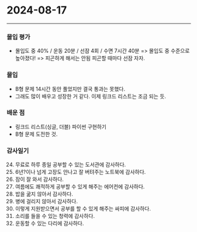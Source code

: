 # 2024-08-17

---

### 몰입 평가
- 몰입도 중 40% / 운동 20분 / 선잠 4회 / 수면 7시간 40분
 => 몰입도 중 수준으로 높아졌다!
 => 피곤하게 해서는 안됨 피곤할 때마다 선잠 자자.

### 몰입
- B형 문제 14시간 동안 풀었지만 결국 통과는 못했다.
- 그래도 많이 배우고 성장한 거 같다. 이제 링크드 리스트는 조금 되는 듯.


### 배운 점
- 링크드 리스트(싱글, 더블) 파이썬 구현하기
- B형 문제 도전한 것.

### 감사일기
24. 무료로 하루 종일 공부할 수 있는 도서관에 감사하다.
25. 6년?이나 넘게 고장도 안나고 잘 버텨주는 노트북에 감사하다.
26. 잠이 잘 와서 감사하다.
27. 여름에도 쾌적하게 공부할 수 있게 해주는 에어컨에 감사하다.
28. 밥을 굶지 않아서 감사하다.
29. 병에 걸리지 않아서 감사하다.
30. 이렇게 지원받으면서 공부를 할 수 있게 해주는 싸피에 감사하다.
31. 소리를 들을 수 있는 청력에 감사하다.
32. 운동할 수 있는 다리에 감사하다.



  
